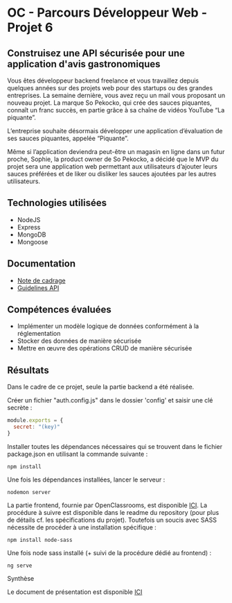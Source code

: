 # OC - Parcours Développeur Web - Projet 6

## Construisez une API sécurisée pour une application d'avis gastronomiques

Vous êtes développeur backend freelance et vous travaillez depuis quelques années sur des projets web pour des startups ou des grandes entreprises. La semaine dernière, vous avez reçu un mail vous proposant un nouveau projet. La marque So Pekocko, qui crée des sauces piquantes, connaît un franc succès, en partie grâce à sa chaîne de vidéos YouTube “La piquante”.

L’entreprise souhaite désormais développer une application d’évaluation de ses sauces piquantes, appelée “Piquante”.

Même si l’application deviendra peut-être un magasin en ligne dans un futur proche, Sophie, la product owner de So Pekocko, a décidé que le MVP du projet sera une application web permettant aux utilisateurs d’ajouter leurs sauces préférées et de liker ou disliker les sauces ajoutées par les autres utilisateurs.

## Technologies utilisées

* NodeJS
* Express
* MongoDB
* Mongoose

## Documentation

* [Note de cadrage](https://github.com/MrGyo/p6/blob/master/documentation/P6_Note%20de%20cadrage%20So%20Pekocko_V3.pdf)
* [Guidelines API](https://github.com/MrGyo/p6/blob/master/documentation/Guidelines%2BAPI.pdf)

## Compétences évaluées 

* Implémenter un modèle logique de données conformément à la réglementation
* Stocker des données de manière sécurisée
* Mettre en œuvre des opérations CRUD de manière sécurisée

## Résultats

Dans le cadre de ce projet, seule la partie backend a été réalisée. 

Créer un fichier "auth.config.js" dans le dossier 'config' et saisir une clé secrète : 

```javascript
module.exports = {
  secret: "(key)"
}
```

Installer toutes les dépendances nécessaires qui se trouvent dans le fichier package.json en utilisant la commande suivante : 

```
npm install
```

Une fois les dépendances installées, lancer le serveur : 

```
nodemon server
```

La partie frontend, fournie par OpenClassrooms, est disponible [ICI](https://github.com/OpenClassrooms-Student-Center/dwj-projet6).
La procédure à suivre est disponible dans le readme du repository (pour plus de détails cf. les spécifications du projet). Toutefois un soucis avec SASS nécessite de procéder à une installation spécifique : 

```
npm install node-sass
```
Une fois node sass installé (+ suivi de la procédure dédié au frontend) : 

```
ng serve
```
Synthèse

Le document de présentation est disponible [ICI](https://github.com/MrGyo/p6/blob/master/soutenance/SOUTENANCE_P6_WEBDEV_20200720_2.pptx)
